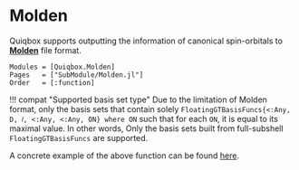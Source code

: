 # Molden

Quiqbox supports outputting the information of canonical spin-orbitals to [**Molden**](https://www3.cmbi.umcn.nl/molden/) file format.

```@autodocs
Modules = [Quiqbox.Molden]
Pages   = ["SubModule/Molden.jl"]
Order   = [:function]
```

!!! compat "Supported basis set type"
    Due to the limitation of Molden format, only the basis sets that contain solely `FloatingGTBasisFuncs{<:Any, D, 𝑙, <:Any, <:Any, ON} where ON` such that for each `ON`, 
    it is equal to its maximal value. In other words, Only the basis sets built from full-subshell `FloatingGTBasisFuncs` are supported.

A concrete example of the above function can be found [here](https://github.com/frankwswang/Quiqbox.jl/tree/main/examples).